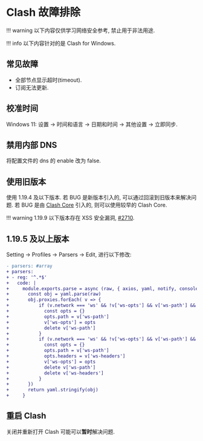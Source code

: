 # Clash 故障排除

!!! warning
    以下内容仅供学习网络安全参考, 禁止用于非法用途.  

!!! info
    以下内容针对的是 Clash for Windows.  

## 常见故障

- 全部节点显示超时(timeout).
- 订阅无法更新.

## 校准时间

Windows 11: 设置 -> 时间和语言 -> 日期和时间 -> 其他设置 -> 立即同步.  

## 禁用内部 DNS

将配置文件的 dns 的 enable 改为 false.  

## 使用旧版本

使用 1.19.4 及以下版本. 若 BUG 是新版本引入的, 可以通过回滚到旧版本来解决问题. 若 BUG 是由 [Clash Core](https://github.com/Dreamacro/clash) 引入的, 则可以使用较早的 Clash Core.  

!!! warning
    1.19.9 以下版本存在 XSS 安全漏洞, [#2710](https://github.com/Fndroid/clash_for_windows_pkg/issues/2710).  

## 1.19.5 及以上版本

Setting -> Profiles -> Parsers -> Edit, 进行以下修改:  

```diff
- parsers: #array
+ parsers:
+ - reg: '^.*$'
+   code: |
+     module.exports.parse = async (raw, { axios, yaml, notify, console }, { name, url, interval, selected }) => {
+       const obj = yaml.parse(raw)
+       obj.proxies.forEach( v => {
+           if (v.network === 'ws' && !v['ws-opts'] && v['ws-path'] && !v['ws-headers']) {
+             const opts = {}
+             opts.path = v['ws-path']
+             v['ws-opts'] = opts
+             delete v['ws-path']
+           }
+           if (v.network === 'ws' && !v['ws-opts'] && v['ws-path'] && v['ws-headers']) {
+             const opts = {}
+             opts.path = v['ws-path']
+             opts.headers = v['ws-headers']
+             v['ws-opts'] = opts
+             delete v['ws-path']
+             delete v['ws-headers']
+           }
+       })
+       return yaml.stringify(obj)
+     }
```

## 重启 Clash

关闭并重新打开 Clash 可能可以**暂时**解决问题.  
